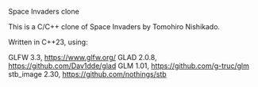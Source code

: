 Space Invaders clone

This is a C/C++ clone of Space Invaders by Tomohiro Nishikado.


Written in C++23, using:

GLFW 3.3, https://www.glfw.org/
GLAD 2.0.8, https://github.com/Dav1dde/glad
GLM 1.01, https://github.com/g-truc/glm
stb_image 2.30, https://github.com/nothings/stb
